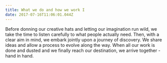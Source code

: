 ```yaml
---
title: What we do and how we work I
date: 2017-07-16T11:06:01.044Z
---
```

Before donning our creative hats and letting our imagination run wild, we take the time to listen carefully to what people actually need. 
Then, with a clear aim in mind, we embark jointly upon a journey of discovery. We share ideas and allow a process to evolve along the way. When all our work is done and dusted and we finally reach our destination, we arrive together - hand in hand.

